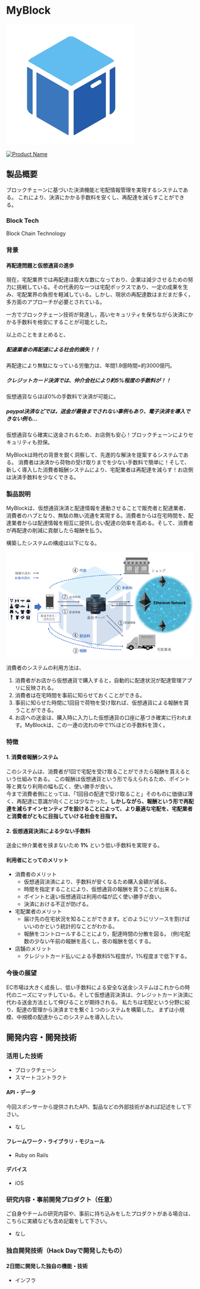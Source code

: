 # MyBlock
![icon](./img/IMG_0371.PNG)

[![Product Name](https://raw.github.com/GabLeRoux/WebMole/master/ressources/WebMole_Youtube_Video.png)](https://www.youtube.com/channel/UC4PtjOfZTbVp9DwtJv82Lzg)

## 製品概要

ブロックチェーンに基づいた決済機能と宅配情報管理を実現するシステムである。
これにより、決済にかかる手数料を安くし、再配達を減らすことができる。

### Block Tech
Block Chain Technology


### 背景

#### 再配達問題と仮想通貨の進歩
  現在，宅配業界では再配達は膨大な数になっており、企業は減少させるための努力に挑戦している。その代表的な一つは宅配ボックスであり、一定の成果を生み、宅配業界の負担を軽減している。しかし、現状の再配達数はまだまだ多く，多方面のアプローチが必要とされている。

  一方でブロックチェーン技術が発達し，高いセキュリティを保ちながら決済にかかる手数料を格安にすることが可能とした。

  以上のことをまとめると、

  ##### 配達業者の再配達による社会的損失！！
  再配達により無駄になっている労働力は、年間1.8億時間=約3000億円。

  ##### クレジットカード決済では、仲介会社により約5%程度の手数料が！！
  仮想通貨ならほぼ0%の手数料で決済が可能に。

  ##### paypal決済などでは，送金が最後までされない事例もあり、電子決済を導入できない例も...
  仮想通貨なら確実に送金されるため、お店側も安心！ブロックチェーンによりセキュリティも担保。


  MyBlockは時代の背景を鋭く洞察して、先進的な解決を提案するシステムである。
  消費者は決済から荷物の受け取りまでを少ない手数料で簡単に！そして、新しく導入した消費者報酬システムにより、宅配業者は再配達を減らす！お店側は決済手数料を少なくできる。



### 製品説明
MyBlockは、仮想通貨決済と配達情報を連動させることで販売者と配達業者、消費者のハブとなり、無駄の無い流通を実現する。消費者からは在宅時間を、配達業者からは配達情報を相互に提供し合い配達の効率を高める。そして、消費者が再配達の削減に貢献したら報酬を払う。

構築したシステムの構成は以下になる。

![system](./img/map.png)

消費者のシステムの利用方法は、
1. 消費者がお店から仮想通貨で購入すると，自動的に配達状況が配達管理アプリに反映される。
2. 消費者は在宅時間を事前に知らせておくことができる。
3. 事前に知らせた時間に1回目で荷物を受け取れば、仮想通貨による報酬を貰うことができる。
4. お店への送金は、購入時に入力した仮想通貨の口座に基づき確実に行われます。MyBlockは、この一連の流れの中で1%ほどの手数料を頂く。

### 特徴
#### 1. 消費者報酬システム
このシステムは、消費者が1回で宅配を受け取ることができたら報酬を貰えるという仕組みである。
この報酬は仮想通貨という形で与えられるため、ポイント等と異なり利用の幅も広く、使い勝手が良い。   
今まで消費者側にとっては、「1回目の配達で受け取ること」そのものに価値は薄く、再配達に意識が向くことは少なかった。**しかしながら、報酬という形で再配達を減らすインセンティブを設けることによって、より最適な宅配を、宅配業者と消費者がともに目指していける社会を目指す。**

#### 2. 仮想通貨決済による少ない手数料
送金に仲介業者を挟まないため **1%** という低い手数料を実現する。


#### 利用者にとってのメリット
- 消費者のメリット
  - 仮想通貨決済により、手数料が安くなるため購入金額が減る。
  - 時間を指定することにより、仮想通貨の報酬を貰うことが出来る。
  - ポイントと違い仮想通貨は利用の幅が広く使い勝手が良い。
  - 決済における不正が防げる。
- 宅配業者のメリット
  - 届け先の在宅状況を知ることができます。どのようにリソースを割けばいいのかという統計的なことがわかる。
  - 報酬をコントロールすることにより，配達時間の分散を図る。
(例)宅配数の少ない午前の報酬を高くし，夜の報酬を低くする。
- 店舗のメリット
  - クレジットカード払いによる手数料5%程度が，1%程度まで低下する。


### 今後の展望
EC市場は大きく成長し、低い手数料による安全な送金システムはこれからの時代のニーズにマッチしている。そして仮想通貨決済は、クレジットカード決済に代わる送金方法として伸びることが期待される。
私たちは宅配という分野に絞り、配達の管理から決済までを繋ぐ１つのシステムを構築した。
まずは小規模、中規模の配達からこのシステムを導入したい。


## 開発内容・開発技術
### 活用した技術

* ブロックチェーン
* スマートコントラクト
#### API・データ
今回スポンサーから提供されたAPI、製品などの外部技術があれば記述をして下さい。

*  なし

#### フレームワーク・ライブラリ・モジュール
* Ruby on Rails

#### デバイス
* iOS

### 研究内容・事前開発プロダクト（任意）
ご自身やチームの研究内容や、事前に持ち込みをしたプロダクトがある場合は、こちらに実績なども含め記載をして下さい。

* なし


### 独自開発技術（Hack Dayで開発したもの）
#### 2日間に開発した独自の機能・技術
* インフラ

